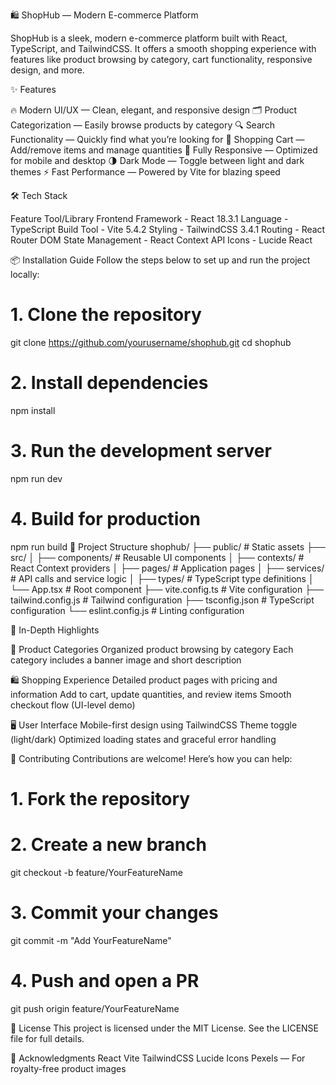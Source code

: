 🛍️ ShopHub — Modern E-commerce Platform


ShopHub is a sleek, modern e-commerce platform built with React, TypeScript, and TailwindCSS. It offers a smooth shopping experience with features like product browsing by category, cart functionality, responsive design, and more.

✨ Features

🔥 Modern UI/UX — Clean, elegant, and responsive design
🗂️ Product Categorization — Easily browse products by category
🔍 Search Functionality — Quickly find what you’re looking for
🛒 Shopping Cart — Add/remove items and manage quantities
📱 Fully Responsive — Optimized for mobile and desktop
🌗 Dark Mode — Toggle between light and dark themes
⚡ Fast Performance — Powered by Vite for blazing speed

🛠️ Tech Stack

Feature	Tool/Library
Frontend Framework - React 18.3.1
Language	- TypeScript
Build Tool	- Vite 5.4.2
Styling	- TailwindCSS 3.4.1
Routing	- React Router DOM
State Management	- React Context API
Icons	- Lucide React

📦 Installation Guide
Follow the steps below to set up and run the project locally:

# 1. Clone the repository
git clone https://github.com/yourusername/shophub.git
cd shophub

# 2. Install dependencies
npm install

# 3. Run the development server
npm run dev

# 4. Build for production
npm run build
📁 Project Structure
shophub/
├── public/               # Static assets
├── src/
│   ├── components/       # Reusable UI components
│   ├── contexts/         # React Context providers
│   ├── pages/            # Application pages
│   ├── services/         # API calls and service logic
│   ├── types/            # TypeScript type definitions
│   └── App.tsx           # Root component
├── vite.config.ts        # Vite configuration
├── tailwind.config.js    # Tailwind configuration
├── tsconfig.json         # TypeScript configuration
└── eslint.config.js      # Linting configuration


🌟 In-Depth Highlights

🧾 Product Categories
Organized product browsing by category
Each category includes a banner image and short description

🛍️ Shopping Experience
Detailed product pages with pricing and information
Add to cart, update quantities, and review items
Smooth checkout flow (UI-level demo)

🖥️ User Interface
Mobile-first design using TailwindCSS
Theme toggle (light/dark)
Optimized loading states and graceful error handling

🤝 Contributing
Contributions are welcome! Here’s how you can help:
# 1. Fork the repository
# 2. Create a new branch
git checkout -b feature/YourFeatureName

# 3. Commit your changes
git commit -m "Add YourFeatureName"

# 4. Push and open a PR
git push origin feature/YourFeatureName


📄 License
This project is licensed under the MIT License.
See the LICENSE file for full details.

🙌 Acknowledgments
React
Vite
TailwindCSS
Lucide Icons
Pexels — For royalty-free product images
